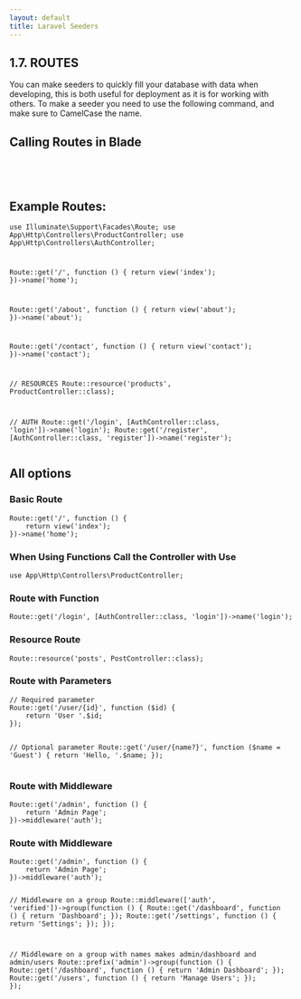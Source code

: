 ```yaml
---
layout: default
title: Laravel Seeders
---
```


<h2>1.7. ROUTES</h2>
<p>You can make seeders to quickly fill your database with data when developing, this is both useful for deployment as it is for working with others. To make a seeder you need to use the following command, and make sure to CamelCase the name.</p>

<h2>Calling Routes in Blade</h2>
<div class="codesnippet-wrapper">
  <div class="line-numbers">
</div>
<pre class="codesnippet"><code><!--   Normal route names -->
<a href="{{ route('products' }}"></a>
<!--   When passing a parameter -->
<a href="{{ route('products.show', $product->id) }}"></a></code></pre></div>


<h2>Example Routes:</h2>
<div class="codesnippet-wrapper">
  <div class="line-numbers">
</div>
<pre class="codesnippet"><code><?php

use Illuminate\Support\Facades\Route;
use App\Http\Controllers\ProductController;
use App\Http\Controllers\AuthController;

Route::get('/', function () {
    return view('index');
})->name('home');

Route::get('/about', function () {
    return view('about');
})->name('about');

Route::get('/contact', function () {
    return view('contact');
})->name('contact');

// RESOURCES
Route::resource('products', ProductController::class);

// AUTH
Route::get('/login', [AuthController::class, 'login'])->name('login');
Route::get('/register', [AuthController::class, 'register'])->name('register');
</code></pre></div>

<h2>All options</h2>

<h3>Basic Route</h3>
<div class="codesnippet-wrapper">
  <div class="line-numbers">
</div>
<pre class="codesnippet"><code>Route::get('/', function () {
    return view('index');
})->name('home');</code></pre></div>


<h3>When Using Functions Call the Controller with Use</h3>
<div class="codesnippet-wrapper">
  <div class="line-numbers">
</div>
<pre class="codesnippet"><code>use App\Http\Controllers\ProductController;</code></pre></div>


<h3>Route with Function</h3>
<div class="codesnippet-wrapper">
  <div class="line-numbers">
</div>
<pre class="codesnippet"><code>Route::get('/login', [AuthController::class, 'login'])->name('login');</code></pre></div>


<h3>Resource Route</h3>
<div class="codesnippet-wrapper">
  <div class="line-numbers">
</div>
<pre class="codesnippet"><code>Route::resource('posts', PostController::class);</code></pre></div>


<h3>Route with Parameters</h3>
<div class="codesnippet-wrapper">
  <div class="line-numbers">
</div>
<pre class="codesnippet"><code>// Required parameter
Route::get('/user/{id}', function ($id) {
    return 'User '.$id;
});

// Optional parameter
Route::get('/user/{name?}', function ($name = 'Guest') {
    return 'Hello, '.$name;
});</code></pre></div>


<h3>Route with Middleware</h3>
<div class="codesnippet-wrapper">
  <div class="line-numbers">
</div>
<pre class="codesnippet"><code>Route::get('/admin', function () {
    return 'Admin Page';
})->middleware('auth');</code></pre></div>


<h3>Route with Middleware</h3>
<div class="codesnippet-wrapper">
  <div class="line-numbers">
</div>
<pre class="codesnippet"><code>Route::get('/admin', function () {
    return 'Admin Page';
})->middleware('auth');

// Middleware on a group
Route::middleware(['auth', 'verified'])->group(function () {
    Route::get('/dashboard', function () {
        return 'Dashboard';
    });
    Route::get('/settings', function () {
        return 'Settings';
    });
});

// Middleware on a group with names makes admin/dashboard and admin/users
Route::prefix('admin')->group(function () {
    Route::get('/dashboard', function () {
        return 'Admin Dashboard';
    });
    Route::get('/users', function () {
        return 'Manage Users';
    });
});</code></pre></div>
